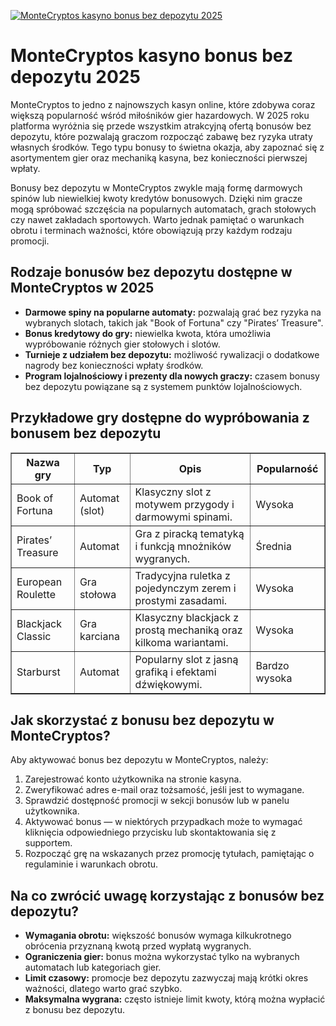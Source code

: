 [![MonteCryptos kasyno bonus bez depozytu 2025](https://123-caf.pages.dev/gitsignup.png)](https://vrmoo.ru/Bt82HjjY)

<h1>MonteCryptos kasyno bonus bez depozytu 2025</h1> <p>MonteCryptos to jedno z najnowszych kasyn online, które zdobywa coraz większą popularność wśród miłośników gier hazardowych. W 2025 roku platforma wyróżnia się przede wszystkim atrakcyjną ofertą bonusów bez depozytu, które pozwalają graczom rozpocząć zabawę bez ryzyka utraty własnych środków. Tego typu bonusy to świetna okazja, aby zapoznać się z asortymentem gier oraz mechaniką kasyna, bez konieczności pierwszej wpłaty.</p>  <p>Bonusy bez depozytu w MonteCryptos zwykle mają formę darmowych spinów lub niewielkiej kwoty kredytów bonusowych. Dzięki nim gracze mogą spróbować szczęścia na popularnych automatach, grach stołowych czy nawet zakładach sportowych. Warto jednak pamiętać o warunkach obrotu i terminach ważności, które obowiązują przy każdym rodzaju promocji.</p>  <h2>Rodzaje bonusów bez depozytu dostępne w MonteCryptos w 2025</h2> <ul>   <li><strong>Darmowe spiny na popularne automaty:</strong> pozwalają grać bez ryzyka na wybranych slotach, takich jak "Book of Fortuna" czy "Pirates’ Treasure".</li>   <li><strong>Bonus kredytowy do gry:</strong> niewielka kwota, która umożliwia wypróbowanie różnych gier stołowych i slotów.</li>   <li><strong>Turnieje z udziałem bez depozytu:</strong> możliwość rywalizacji o dodatkowe nagrody bez konieczności wpłaty środków.</li>   <li><strong>Program lojalnościowy i prezenty dla nowych graczy:</strong> czasem bonusy bez depozytu powiązane są z systemem punktów lojalnościowych.</li> </ul>  <h2>Przykładowe gry dostępne do wypróbowania z bonusem bez depozytu</h2> <table border="1" cellpadding="8" cellspacing="0" style="border-collapse: collapse; width: 100%;">   <thead>     <tr>       <th>Nazwa gry</th>       <th>Typ</th>       <th>Opis</th>       <th>Popularność</th>     </tr>   </thead>   <tbody>     <tr>       <td>Book of Fortuna</td>       <td>Automat (slot)</td>       <td>Klasyczny slot z motywem przygody i darmowymi spinami.</td>       <td>Wysoka</td>     </tr>     <tr>       <td>Pirates’ Treasure</td>       <td>Automat</td>       <td>Gra z piracką tematyką i funkcją mnożników wygranych.</td>       <td>Średnia</td>     </tr>     <tr>       <td>European Roulette</td>       <td>Gra stołowa</td>       <td>Tradycyjna ruletka z pojedynczym zerem i prostymi zasadami.</td>       <td>Wysoka</td>     </tr>     <tr>       <td>Blackjack Classic</td>       <td>Gra karciana</td>       <td>Klasyczny blackjack z prostą mechaniką oraz kilkoma wariantami.</td>       <td>Wysoka</td>     </tr>     <tr>       <td>Starburst</td>       <td>Automat</td>       <td>Popularny slot z jasną grafiką i efektami dźwiękowymi.</td>       <td>Bardzo wysoka</td>     </tr>   </tbody> </table>  <h2>Jak skorzystać z bonusu bez depozytu w MonteCryptos?</h2> <p>Aby aktywować bonus bez depozytu w MonteCryptos, należy:</p> <ol>   <li>Zarejestrować konto użytkownika na stronie kasyna.</li>   <li>Zweryfikować adres e-mail oraz tożsamość, jeśli jest to wymagane.</li>   <li>Sprawdzić dostępność promocji w sekcji bonusów lub w panelu użytkownika.</li>   <li>Aktywować bonus — w niektórych przypadkach może to wymagać kliknięcia odpowiedniego przycisku lub skontaktowania się z supportem.</li>   <li>Rozpocząć grę na wskazanych przez promocję tytułach, pamiętając o regulaminie i warunkach obrotu.</li> </ol>  <h2>Na co zwrócić uwagę korzystając z bonusów bez depozytu?</h2> <ul>   <li><strong>Wymagania obrotu:</strong> większość bonusów wymaga kilkukrotnego obrócenia przyznaną kwotą przed wypłatą wygranych.</li>   <li><strong>Ograniczenia gier:</strong> bonus można wykorzystać tylko na wybranych automatach lub kategoriach gier.</li>   <li><strong>Limit czasowy:</strong> promocje bez depozytu zazwyczaj mają krótki okres ważności, dlatego warto grać szybko.</li>   <li><strong>Maksymalna wygrana:</strong> często istnieje limit kwoty, którą można wypłacić z bonusu bez depozytu.</li> </ul>